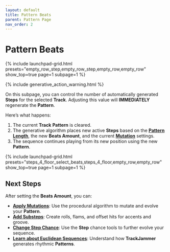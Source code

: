 ```yaml
---
layout: default
title: Pattern Beats
parent: Pattern Page
nav_order: 2
---
```

# Pattern Beats

{% include launchpad-grid.html presets="empty_row_step,empty_row_step,empty_row,empty_row" show_top=true page=1 subpage=1 %}

{% include generative_action_warning.html %}

On this subpage, you can control the number of automatically generated **Steps** for the selected **Track**. Adjusting this value will **IMMEDIATELY** regenerate the **Pattern**.

Here’s what happens:

1. The current **Track** **Pattern** is cleared.
2. The generative algorithm places new active **Steps** based on the [**Pattern Length**](pattern-length.html), the new **Beats Amount**, and the current [**Mutation**](pattern-mutations.html) settings.
3. The sequence continues playing from its new position using the new **Pattern**.

{% include launchpad-grid.html presets="steps_4_floor_select_beats,steps_4_floor,empty_row,empty_row" show_top=true page=1 subpage=1 %}

## Next Steps

After setting the **Beats Amount**, you can:

- **[Apply Mutations](pattern-mutations.html)**: Use the procedural algorithm to mutate and evolve your **Pattern**.
- **[Add Substeps](pattern-substeps.html)**: Create rolls, flams, and offset hits for accents and groove.
- **[Change Step Chance](pattern-chance.html)**: Use the **Step** chance tools to further evolve your sequence.
- **[Learn about Euclidean Sequences](../advanced/scales-modes.html)**: Understand how **TrackJammer** generates rhythmic **Patterns**.
